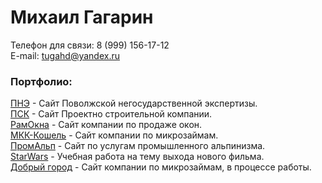 # Михаил Гагарин
Телефон для связи: 8 (999) 156-17-12  
E-mail: tugahd@yandex.ru  

### Портфолио:

[ПНЭ](http://expertiza.help/ "Поволжская негосударственная экспертиза") - Сайт Поволжской негосударственной экспертизы.  
[ПСК](http://проект.top/ "ПСК") - Сайт Проектно строительной компании.  
[РамОкна](http://okna.tugarin.site/ "РамОкна") - Сайт компании по продаже окон.  
[МКК-Кошель](http://мкк-кошель.рф/ "МКК-Кошель") - Сайт компании по микрозаймам.  
[ПромАльп](http://promalp.group/ "Промышленный альпинизм") - Сайт по услугам промышленного альпинизма.  
[StarWars](http://sw.tugarin.site/ "StarWars") - Учебная работа на тему выхода нового фильма.  
[Добрый город](https://кпкдобрыйгород.рф/ "КПК Добрый город") - Сайт компании по микрозаймам, в процессе работы.
